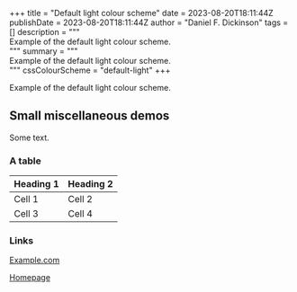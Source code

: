 +++
title = "Default light colour scheme"
date = 2023-08-20T18:11:44Z
publishDate = 2023-08-20T18:11:44Z
author = "Daniel F. Dickinson"
tags = []
description = """\
Example of the default light colour scheme. \
"""
summary = """\
Example of the default light colour scheme. \
"""
cssColourScheme = "default-light"
+++

Example of the default light colour scheme.

## Small miscellaneous demos

Some text.

### A table

| Heading 1 | Heading 2 |
|-----------|-----------|
| Cell 1    | Cell 2    |
| Cell 3    | Cell 4    |

### Links

[Example.com](https://example.com/never-visited)

[Homepage](/)
